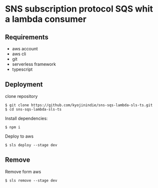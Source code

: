 # SNS subscription protocol SQS whit a lambda consumer

## Requirements
- aws account
- aws cli
- git
- serverless framework
- typescript

## Deployment

clone repository

```shell
$ git clone https://github.com/kyojinindie/sns-sqs-lambda-sls-ts.git
$ cd sns-sqs-lambda-sls-ts
```

Install dependencies:

```shell
$ npm i
```

Deploy to aws

```shell
$ sls deploy --stage dev
```

## Remove

Remove form aws

```shell
$ sls remove --stage dev
```